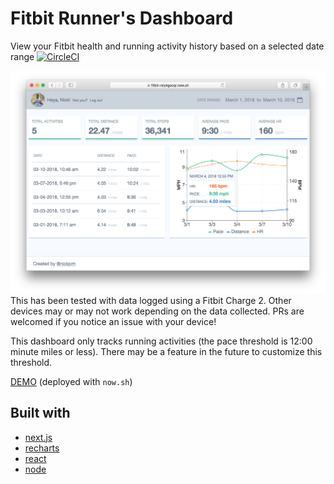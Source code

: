 # Fitbit Runner's Dashboard
View your Fitbit health and running activity history based on a selected date range
[![CircleCI](https://circleci.com/gh/nickjvm/fitbit-dashboard.svg?style=svg)](https://circleci.com/gh/nickjvm/fitbit-dashboard)

![Screenshot](static/images/screenshot-lg.png)
This has been tested with data logged using a Fitbit Charge 2. Other devices may or may not work depending on the data collected. PRs are welcomed if you notice an issue with your device!

This dashboard only tracks running activities (the pace threshold is 12:00 minute miles or less). There may be a feature in the future to customize this threshold.

[DEMO](https://fitbit-rsiykgocqr.now.sh/) (deployed with `now.sh`)

## Built with
* [next.js](https://github.com/zeit/next.js)
* [recharts](https://github.com/recharts/recharts)
* [react](https://github.com/facebook/react)
* [node](https://github.com/nodejs/node)
